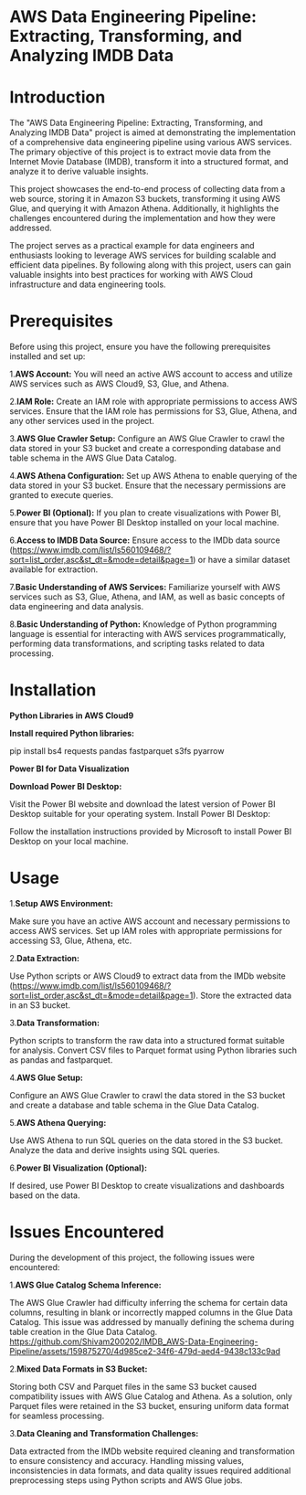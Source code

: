 # AWS Data Engineering Pipeline: Extracting, Transforming, and Analyzing IMDB Data

# Introduction
The "AWS Data Engineering Pipeline: Extracting, Transforming, and Analyzing IMDB Data" project is aimed at demonstrating the implementation of a comprehensive data engineering pipeline using various AWS services. The primary objective of this project is to extract movie data from the Internet Movie Database (IMDB), transform it into a structured format, and analyze it to derive valuable insights.

This project showcases the end-to-end process of collecting data from a web source, storing it in Amazon S3 buckets, transforming it using AWS Glue, and querying it with Amazon Athena. Additionally, it highlights the challenges encountered during the implementation and how they were addressed.

The project serves as a practical example for data engineers and enthusiasts looking to leverage AWS services for building scalable and efficient data pipelines. By following along with this project, users can gain valuable insights into best practices for working with AWS Cloud infrastructure and data engineering tools.

# Prerequisites
Before using this project, ensure you have the following prerequisites installed and set up:

1.**AWS Account:** You will need an active AWS account to access and utilize AWS services such as AWS Cloud9, S3, Glue, and Athena.

2.**IAM Role:** Create an IAM role with appropriate permissions to access AWS services. Ensure that the IAM role has permissions for S3, Glue, Athena, and any other services used in the project.

3.**AWS Glue Crawler Setup:** Configure an AWS Glue Crawler to crawl the data stored in your S3 bucket and create a corresponding database and table schema in the AWS Glue Data Catalog.

4.**AWS Athena Configuration:** Set up AWS Athena to enable querying of the data stored in your S3 bucket. Ensure that the necessary permissions are granted to execute queries.

5.**Power BI (Optional):** If you plan to create visualizations with Power BI, ensure that you have Power BI Desktop installed on your local machine.

6.**Access to IMDB Data Source:** Ensure access to the IMDb data source (https://www.imdb.com/list/ls560109468/?sort=list_order,asc&st_dt=&mode=detail&page=1) or have a similar dataset available for extraction.

7.**Basic Understanding of AWS Services:** Familiarize yourself with AWS services such as S3, Glue, Athena, and IAM, as well as basic concepts of data engineering and data analysis.

8.**Basic Understanding of Python:** Knowledge of Python programming language is essential for interacting with AWS services programmatically, performing data transformations, and scripting tasks related to data processing.


# Installation
**Python Libraries in AWS Cloud9**

**Install required Python libraries:**

pip install bs4 requests pandas fastparquet s3fs pyarrow

**Power BI for Data Visualization**

**Download Power BI Desktop:**

Visit the Power BI website and download the latest version of Power BI Desktop suitable for your operating system.
Install Power BI Desktop:

Follow the installation instructions provided by Microsoft to install Power BI Desktop on your local machine.

# Usage
1.**Setup AWS Environment:**

Make sure you have an active AWS account and necessary permissions to access AWS services.
Set up IAM roles with appropriate permissions for accessing S3, Glue, Athena, etc.

2.**Data Extraction:**

Use Python scripts or AWS Cloud9 to extract data from the IMDb website (https://www.imdb.com/list/ls560109468/?sort=list_order,asc&st_dt=&mode=detail&page=1).
Store the extracted data in an S3 bucket.

3.**Data Transformation:**

Python scripts to transform the raw data into a structured format suitable for analysis.
Convert CSV files to Parquet format using Python libraries such as pandas and fastparquet.

4.**AWS Glue Setup:**

Configure an AWS Glue Crawler to crawl the data stored in the S3 bucket and create a database and table schema in the Glue Data Catalog.

5.**AWS Athena Querying:**

Use AWS Athena to run SQL queries on the data stored in the S3 bucket.
Analyze the data and derive insights using SQL queries.

6.**Power BI Visualization (Optional):**

If desired, use Power BI Desktop to create visualizations and dashboards based on the data.

# Issues Encountered
During the development of this project, the following issues were encountered:

1.**AWS Glue Catalog Schema Inference:**

The AWS Glue Crawler had difficulty inferring the schema for certain data columns, resulting in blank or incorrectly mapped columns in the Glue Data Catalog. This issue was addressed by manually defining the schema during table creation in the Glue Data Catalog.
https://github.com/Shivam200202/IMDB_AWS-Data-Engineering-Pipeline/assets/159875270/4d985ce2-34f6-479d-aed4-9438c133c9ad

2.**Mixed Data Formats in S3 Bucket:**

Storing both CSV and Parquet files in the same S3 bucket caused compatibility issues with AWS Glue Catalog and Athena. As a solution, only Parquet files were retained in the S3 bucket, ensuring uniform data format for seamless processing.

3.**Data Cleaning and Transformation Challenges:**

Data extracted from the IMDb website required cleaning and transformation to ensure consistency and accuracy. Handling missing values, inconsistencies in data formats, and data quality issues required additional preprocessing steps using Python scripts and AWS Glue jobs.
